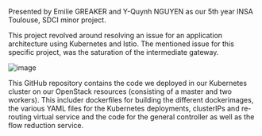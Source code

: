 Presented by Emilie GREAKER and Y-Quynh NGUYEN as our 5th year INSA Toulouse, SDCI minor project.

This project revolved around resolving an issue for an application architecture using Kubernetes and Istio. The mentioned issue for this specific project, was the saturation of the intermediate gateway.

![image](https://github.com/user-attachments/assets/4d10207a-c532-4cfc-b316-d0c153da18cf)


This GitHub repository contains the code we deployed in our Kubernetes cluster on our OpenStack resources (consisting of a master and two workers). 
This includer dockerfiles for building the different dockerimages, the various YAML files for the Kubernetes deployments, 
clusterIPs and re-routing virtual service and the code for the general controller as well as the flow reduction service.
